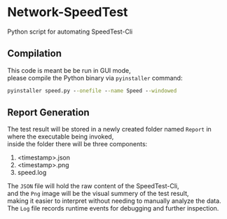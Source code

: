 # Network-SpeedTest
Python script for automating SpeedTest-Cli

## Compilation
This code is meant be be run in GUI mode,  
please compile the Python binary via `pyinstaller` command:  
```cmd
pyinstaller speed.py --onefile --name Speed --windowed
```

## Report Generation
The test result will be stored in a newly created folder named `Report` in where the executable being invoked,  
inside the folder there will be three components:

1. \<timestamp>.json
2. \<timestamp>.png
3. speed.log

The `JSON` file will hold the raw content of the SpeedTest-Cli,  
and the `Png` image will be the visual summery of the test result,  
making it easier to interpret without needing to manually analyze the data.  
The `Log` file records runtime events for debugging and further inspection.

